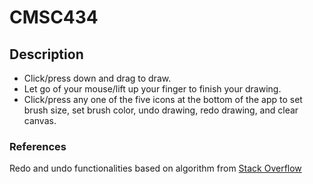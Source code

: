 # CMSC434

## Description
- Click/press down and drag to draw.
- Let go of your mouse/lift up your finger to finish your drawing.
- Click/press any one of the five icons at the bottom of the app to set brush size, set brush color, undo drawing, redo drawing, and clear canvas.

### References
Redo and undo functionalities based on algorithm from [Stack Overflow](http://stackoverflow.com/questions/11114625/android-canvas-redo-and-undo-operation)
